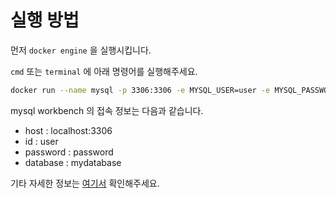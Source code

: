 # 실행 방법

먼저 `docker engine` 을 실행시킵니다.

`cmd` 또는 `terminal` 에 아래 명령어를 실행해주세요.

```sh
docker run --name mysql -p 3306:3306 -e MYSQL_USER=user -e MYSQL_PASSWORD=password -e MYSQL_ROOT_PASSWORD=rootpassword -e MYSQL_DATABASE=mydatabase -d  mysql
```

mysql workbench 의 접속 정보는 다음과 같습니다.

-   host : localhost:3306
-   id : user
-   password : password
-   database : mydatabase

기타 자세한 정보는 [여기서](https://hub.docker.com/_/mysql) 확인해주세요.
